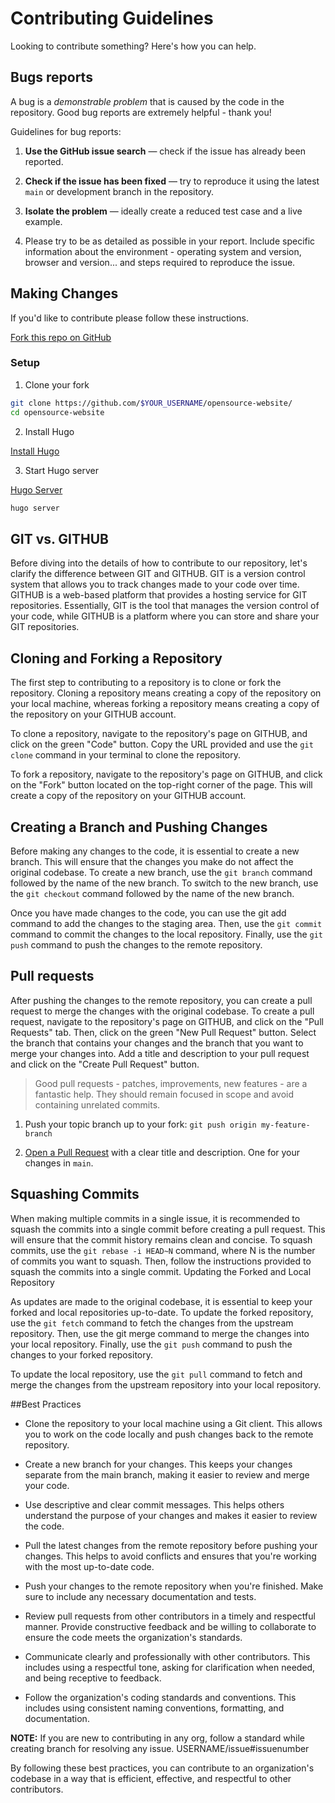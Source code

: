 # Contributing Guidelines

Looking to contribute something? Here's how you can help.

## Bugs reports

A bug is a _demonstrable problem_ that is caused by the code in the
repository. Good bug reports are extremely helpful - thank you!

Guidelines for bug reports:

1. **Use the GitHub issue search** &mdash; check if the issue has already been
   reported.

2. **Check if the issue has been fixed** &mdash; try to reproduce it using the
   latest `main` or development branch in the repository.

3. **Isolate the problem** &mdash; ideally create a reduced test
   case and a live example.

4. Please try to be as detailed as possible in your report. Include specific
   information about the environment - operating system and version, browser
   and version... and steps required to reproduce the issue.

## Making Changes

If you'd like to contribute please follow these instructions.

[Fork this repo on GitHub](https://github.com/twitter/opensource-website/fork)

### Setup

1. Clone your fork

```bash
git clone https://github.com/$YOUR_USERNAME/opensource-website/
cd opensource-website
```

2. Install Hugo

[Install Hugo](https://gohugo.io/getting-started/installing/)

3. Start Hugo server

[Hugo Server](https://gohugo.io/commands/hugo_server/)

```bash
hugo server
```
## GIT vs. GITHUB

Before diving into the details of how to contribute to our repository, let's clarify the difference between GIT and GITHUB. GIT is a version control system that allows you to track changes made to your code over time. GITHUB is a web-based platform that provides a hosting service for GIT repositories. Essentially, GIT is the tool that manages the version control of your code, while GITHUB is a platform where you can store and share your GIT repositories.

## Cloning and Forking a Repository

The first step to contributing to a repository is to clone or fork the repository. Cloning a repository means creating a copy of the repository on your local machine, whereas forking a repository means creating a copy of the repository on your GITHUB account.

To clone a repository, navigate to the repository's page on GITHUB, and click on the green "Code" button. Copy the URL provided and use the `git clone` command in your terminal to clone the repository.

To fork a repository, navigate to the repository's page on GITHUB, and click on the "Fork" button located on the top-right corner of the page. This will create a copy of the repository on your GITHUB account.

## Creating a Branch and Pushing Changes

Before making any changes to the code, it is essential to create a new branch. This will ensure that the changes you make do not affect the original codebase. To create a new branch, use the `git branch` command followed by the name of the new branch. To switch to the new branch, use the `git checkout` command followed by the name of the new branch.

Once you have made changes to the code, you can use the git add command to add the changes to the staging area. Then, use the `git commit` command to commit the changes to the local repository. Finally, use the `git push` command to push the changes to the remote repository.

## Pull requests

After pushing the changes to the remote repository, you can create a pull request to merge the changes with the original codebase. To create a pull request, navigate to the repository's page on GITHUB, and click on the "Pull Requests" tab. Then, click on the green "New Pull Request" button. Select the branch that contains your changes and the branch that you want to merge your changes into. Add a title and description to your pull request and click on the "Create Pull Request" button.

> Good pull requests - patches, improvements, new features - are a fantastic
help. They should remain focused in scope and avoid containing unrelated
commits.

1. Push your topic branch up to your fork: `git push origin my-feature-branch`

2. [Open a Pull Request](http://help.github.com/send-pull-requests/) with a
   clear title and description. One for your changes in `main`.
   
   
## Squashing Commits

When making multiple commits in a single issue, it is recommended to squash the commits into a single commit before creating a pull request. This will ensure that the commit history remains clean and concise. To squash commits, use the `git rebase -i HEAD~N` command, where N is the number of commits you want to squash. Then, follow the instructions provided to squash the commits into a single commit.
Updating the Forked and Local Repository

As updates are made to the original codebase, it is essential to keep your forked and local repositories up-to-date. To update the forked repository, use the `git fetch` command to fetch the changes from the upstream repository. Then, use the git merge command to merge the changes into your local repository. Finally, use the `git push` command to push the changes to your forked repository.

To update the local repository, use the `git pull` command to fetch and merge the changes from the upstream repository into your local repository.

##Best Practices 

 - Clone the repository to your local machine using a Git client. This allows you to work on the code locally and push changes back to the remote repository.

 - Create a new branch for your changes. This keeps your changes separate from the main branch, making it easier to review and merge your code.

 - Use descriptive and clear commit messages. This helps others understand the purpose of your changes and makes it easier to review the code.

 - Pull the latest changes from the remote repository before pushing your changes. This helps to avoid conflicts and ensures that you're working with the most up-to-date code.

 - Push your changes to the remote repository when you're finished. Make sure to include any necessary documentation and tests.

 - Review pull requests from other contributors in a timely and respectful manner. Provide constructive feedback and be willing to collaborate to ensure the code meets the organization's standards.

 - Communicate clearly and professionally with other contributors. This includes using a respectful tone, asking for clarification when needed, and being receptive to feedback.

 - Follow the organization's coding standards and conventions. This includes using consistent naming conventions, formatting, and documentation.

 **NOTE:** If you are new to contributing in any org, follow a standard while creating branch for resolving any issue. USERNAME/issue#issuenumber

By following these best practices, you can contribute to an organization's codebase in a way that is efficient, effective, and respectful to other contributors.